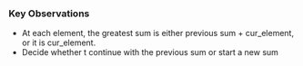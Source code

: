 ### Key Observations

- At each element, the greatest sum is either previous sum + cur_element, or it is cur_element.
- Decide whether t continue with the previous sum or start a new sum